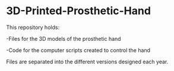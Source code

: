 # 3D-Printed-Prosthetic-Hand

This repository holds:

-Files for the 3D models of the prosthetic hand

-Code for the computer scripts created to control the hand

Files are separated into the different versions designed each year.
